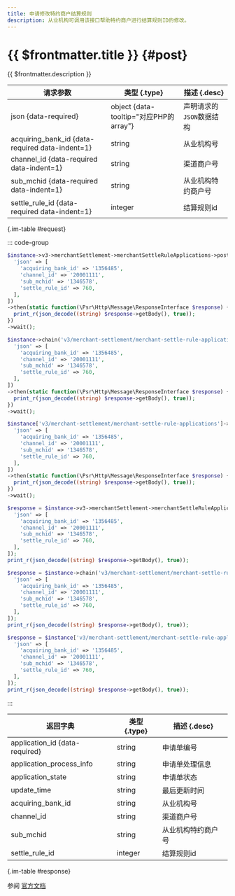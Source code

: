 ```yaml
---
title: 申请修改特约商户结算规则
description: 从业机构可调用该接口帮助特约商户进行结算规则ID的修改。
---
```


# {{ $frontmatter.title }} {#post}

{{ $frontmatter.description }}

| 请求参数 | 类型 {.type} | 描述 {.desc}
| --- | --- | ---
| json {data-required} | object {data-tooltip="对应PHP的array"} | 声明请求的`JSON`数据结构
| acquiring_bank_id {data-required data-indent=1} | string | 从业机构号
| channel_id {data-required data-indent=1} | string | 渠道商户号
| sub_mchid {data-required data-indent=1} | string | 从业机构特约商户号
| settle_rule_id {data-required data-indent=1} | integer | 结算规则id

{.im-table #request}

::: code-group

```php [异步纯链式]
$instance->v3->merchantSettlement->merchantSettleRuleApplications->postAsync([
  'json' => [
    'acquiring_bank_id' => '1356485',
    'channel_id' => '20001111',
    'sub_mchid' => '1346578',
    'settle_rule_id' => 760,
  ],
])
->then(static function(\Psr\Http\Message\ResponseInterface $response) {
  print_r(json_decode((string) $response->getBody(), true));
})
->wait();
```

```php [异步声明式]
$instance->chain('v3/merchant-settlement/merchant-settle-rule-applications')->postAsync([
  'json' => [
    'acquiring_bank_id' => '1356485',
    'channel_id' => '20001111',
    'sub_mchid' => '1346578',
    'settle_rule_id' => 760,
  ],
])
->then(static function(\Psr\Http\Message\ResponseInterface $response) {
  print_r(json_decode((string) $response->getBody(), true));
})
->wait();
```

```php [异步属性式]
$instance['v3/merchant-settlement/merchant-settle-rule-applications']->postAsync([
  'json' => [
    'acquiring_bank_id' => '1356485',
    'channel_id' => '20001111',
    'sub_mchid' => '1346578',
    'settle_rule_id' => 760,
  ],
])
->then(static function(\Psr\Http\Message\ResponseInterface $response) {
  print_r(json_decode((string) $response->getBody(), true));
})
->wait();
```

```php [同步纯链式]
$response = $instance->v3->merchantSettlement->merchantSettleRuleApplications->post([
  'json' => [
    'acquiring_bank_id' => '1356485',
    'channel_id' => '20001111',
    'sub_mchid' => '1346578',
    'settle_rule_id' => 760,
  ],
]);
print_r(json_decode((string) $response->getBody(), true));
```

```php [同步声明式]
$response = $instance->chain('v3/merchant-settlement/merchant-settle-rule-applications')->post([
  'json' => [
    'acquiring_bank_id' => '1356485',
    'channel_id' => '20001111',
    'sub_mchid' => '1346578',
    'settle_rule_id' => 760,
  ],
]);
print_r(json_decode((string) $response->getBody(), true));
```

```php [同步属性式]
$response = $instance['v3/merchant-settlement/merchant-settle-rule-applications']->post([
  'json' => [
    'acquiring_bank_id' => '1356485',
    'channel_id' => '20001111',
    'sub_mchid' => '1346578',
    'settle_rule_id' => 760,
  ],
]);
print_r(json_decode((string) $response->getBody(), true));
```

:::

| 返回字典 | 类型 {.type} | 描述 {.desc}
| --- | --- | ---
| application_id {data-required}| string | 申请单编号
| application_process_info | string | 申请单处理信息
| application_state | string | 申请单状态
| update_time | string | 最后更新时间
| acquiring_bank_id | string | 从业机构号
| channel_id | string | 渠道商户号
| sub_mchid | string | 从业机构特约商户号
| settle_rule_id | integer | 结算规则id

{.im-table #response}

参阅 [官方文档](https://pay.weixin.qq.com/wiki/doc/apiv3_partner/Offline/apis/chapter3_1_1.shtml)
